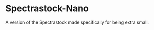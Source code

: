 Spectrastock-Nano
=================

A version of the Spectrastock made specifically for being extra small.
